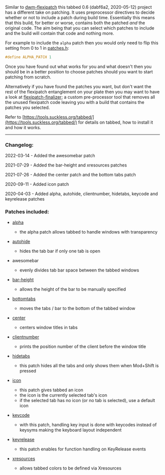 Similar to [dwm-flexipatch](https://github.com/bakkeby/dwm-flexipatch) this tabbed 0.6 (dabf6a2, 2020-05-12) project has a different take on patching. It uses preprocessor directives to decide whether or not to include a patch during build time. Essentially this means that this build, for better or worse, contains both the patched _and_ the original code. The aim being that you can select which patches to include and the build will contain that code and nothing more.

For example to include the `alpha` patch then you would only need to flip this setting from 0 to 1 in [patches.h](https://github.com/bakkeby/tabbed-flexipatch/blob/master/patches.def.h):
```c
#define ALPHA_PATCH 1
```

Once you have found out what works for you and what doesn't then you should be in a better position to choose patches should you want to start patching from scratch.

Alternatively if you have found the patches you want, but don't want the rest of the flexipatch entanglement on your plate then you may want to have a look at [flexipatch-finalizer](https://github.com/bakkeby/flexipatch-finalizer); a custom pre-processor tool that removes all the unused flexipatch code leaving you with a build that contains the patches you selected.

Refer to [https://tools.suckless.org/tabbed/](https://tools.suckless.org/tabbed/) for details on tabbed, how to install it and how it works.

---

### Changelog:

2022-03-14 - Added the awesomebar patch

2021-07-29 - Added the bar-height and xresources patches

2021-07-26 - Added the center patch and the bottom tabs patch

2020-09-11 - Added icon patch

2020-04-03 - Added alpha, autohide, clientnumber, hidetabs, keycode and keyrelease patches

### Patches included:

   - [alpha](https://tools.suckless.org/tabbed/patches/alpha/)
      - the alpha patch allows tabbed to handle windows with transparency

   - [autohide](https://tools.suckless.org/tabbed/patches/autohide/)
      - hides the tab bar if only one tab is open

   - awesomebar
      - evenly divides tab bar space between the tabbed windows

   - [bar-height](https://tools.suckless.org/tabbed/patches/bar-height/)
      - allows the height of the bar to be manually specified

   - [bottomtabs](https://github.com/bakkeby/patches/blob/master/tabbed/tabbed-bottomtabs-0.6-20200512-dabf6a2.diff)
      - moves the tabs / bar to the bottom of the tabbed window

   - [center](https://github.com/bakkeby/patches/blob/master/tabbed/tabbed-center-0.6-20200512-dabf6a2.diff)
      - centers window titles in tabs

   - [clientnumber](https://tools.suckless.org/tabbed/patches/clientnumber/)
      - prints the position number of the client before the window title

   - [hidetabs](https://tools.suckless.org/tabbed/patches/hidetabs/)
      - this patch hides all the tabs and only shows them when Mod+Shift is pressed

   - [icon](https://tools.suckless.org/tabbed/patches/icon/)
      - this patch gives tabbed an icon
      - the icon is the currently selected tab's icon
      - if the selected tab has no icon (or no tab is selected), use a default icon

   - [keycode](https://tools.suckless.org/tabbed/patches/keycode/)
      - with this patch, handling key input is done with keycodes instead of keysyms making the keyboard layout independent

   - [keyrelease](https://tools.suckless.org/tabbed/patches/keyrelease/)
      - this patch enables for function handling on KeyRelease events

   - [xresources](https://tools.suckless.org/tabbed/patches/xresources/)
      - allows tabbed colors to be defined via Xresources
